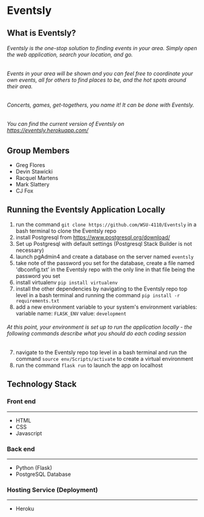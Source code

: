 # Eventsly

## What is Eventsly?

###### Eventsly is the one-stop solution to finding events in your area. Simply open the web application, search your location, and go. 
###### Events in your area will be shown and you can feel free to coordinate your own events, all for others to find places to be, and the hot spots around their area. 
###### Concerts, games, get-togethers, you name it! It can be done with Eventsly.

###### You can find the current version of Eventsly on https://eventsly.herokuapp.com/

## Group Members

- Greg Flores
- Devin Stawicki
- Racquel Martens
- Mark Slattery
- CJ Fox

## Running the Eventsly Application Locally

1. run the command `git clone https://github.com/WSU-4110/Eventsly` in a bash terminal to clone the Eventsly repo
2. install Postgresql from https://www.postgresql.org/download/
3. Set up Postgresql with default settings (Postgresql Stack Builder is not necessary)
4. launch pgAdmin4 and create a database on the server named `eventsly`
5. take note of the password you set for the database, create a file named 'dbconfig.txt' in the Eventsly repo with the only line in that file being the password you set
6. install virtualenv `pip install virtualenv`
7. install the other dependencies by navigating to the Eventsly repo top level in a bash terminal and running the command `pip install -r requirements.txt`
8. add a new environment variable to your system's environment variables: variable name: `FLASK_ENV` value: `development`
###### At this point, your environment is set up to run the application locally - the following commands describe what you should do each coding session
7. navigate to the Eventsly repo top level in a bash terminal and run the command `source env/Scripts/activate` to create a virtual environment
8. run the command `flask run` to launch the app on localhost


## Technology Stack

### Front end
---
- HTML
- CSS
- Javascript

### Back end
---
- Python (Flask)
- PostgreSQL Database

### Hosting Service (Deployment)
---
- Heroku
